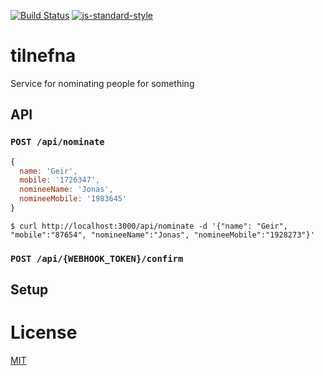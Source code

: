 [![Build Status](https://travis-ci.com/Alheimsins/tilnefna.svg?branch=master)](https://travis-ci.com/Alheimsins/tilnefna)
[![js-standard-style](https://img.shields.io/badge/code%20style-standard-brightgreen.svg?style=flat)](https://github.com/feross/standard)

# tilnefna

Service for nominating people for something

## API

### ```POST /api/nominate```

```JavaScript
{
  name: 'Geir',
  mobile: '1726347',
  nomineeName: 'Jonas',
  nomineeMobile: '1983645'
}
```

```
$ curl http://localhost:3000/api/nominate -d '{"name": "Geir", "mobile":"87654", "nomineeName":"Jonas", "nomineeMobile":"1928273"}'
```
### ```POST /api/{WEBHOOK_TOKEN}/confirm```

## Setup


# License
[MIT](LICENSE)
